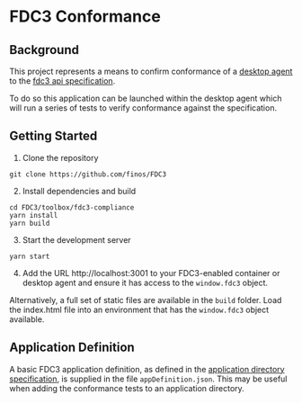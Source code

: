 # FDC3 Conformance

## Background
This project represents a means to confirm conformance of a [desktop agent](https://fdc3.finos.org/docs/api/ref/DesktopAgent) to the [fdc3 api specification](https://fdc3.finos.org/docs/api/spec).

To do so this application can be launched within the desktop agent which will run a series of tests to verify conformance against the specification.

## Getting Started

1. Clone the repository

`git clone https://github.com/finos/FDC3`

2. Install dependencies and build

~~~
cd FDC3/toolbox/fdc3-compliance
yarn install
yarn build
~~~

3. Start the development server

`yarn start`

4. Add the URL http://localhost:3001 to your FDC3-enabled container or desktop agent and ensure it has access to the `window.fdc3` object.

Alternatively, a full set of static files are available in the `build` folder. Load the index.html file into an environment that has the `window.fdc3` object available.

## Application Definition

A basic FDC3 application definition, as defined in the [application directory specification](https://fdc3.finos.org/schemas/1.2/app-directory#tag/Application), is supplied in the file `appDefinition.json`. This may be useful when adding the conformance tests to an application directory.
